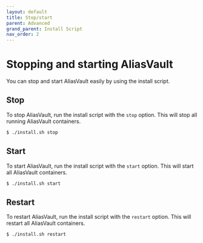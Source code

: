 ```yaml
---
layout: default
title: Stop/start
parent: Advanced
grand_parent: Install Script
nav_order: 2
---
```


# Stopping and starting AliasVault
You can stop and start AliasVault easily by using the install script.

## Stop
To stop AliasVault, run the install script with the `stop` option. This will stop all running AliasVault containers.

```bash
$ ./install.sh stop
```

## Start
To start AliasVault, run the install script with the `start` option. This will start all AliasVault containers.

```bash
$ ./install.sh start
```

## Restart
To restart AliasVault, run the install script with the `restart` option. This will restart all AliasVault containers.

```bash
$ ./install.sh restart
```
